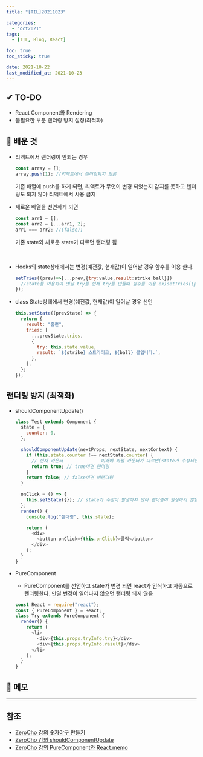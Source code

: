 ```yaml
---
title: "[TIL]20211023"

categories:
  - "oct2021"
tags:
  - [TIL, Blog, React]

toc: true
toc_sticky: true

date: 2021-10-22
last_modified_at: 2021-10-23
---
```


## ✔ TO-DO

- React Component와 Rendering
- 불필요한 부분 랜더링 방지 설정(최적화)

## 💾 배운 것

- 리액트에서 랜더링이 안되는 경우

  ```javascript
  const array = [];
  array.push(1); //리액트에서 랜더링되지 않음
  ```

  기존 배열에 push를 하게 되면, 리액트가 무엇이 변경 되었는지 감지를 못하고 렌더링도 되지 않아 리액트에서 사용 금지

- 새로운 배열을 선언하게 되면

  ```javascript
  const arr1 = [];
  const arr2 = [...arr1, 2];
  arr1 === arr2; //(false);
  ```

  기존 state와 새로운 state가 다르면 랜더링 됨

    <br />

- Hooks의 state상태에서는 변경(예전값, 현재값)이 일어날 경우 함수를 이용 한다.

  ```javascript
  setTries((prev)=>[...prev,{try:value,result:strike ball}])
    //state를 이용하여 옛날 try를 현재 try를 만들때 함수를 이용 ex)setTries((prev)=>[...prev],{try:value,result:strike ball})
  });
  ```

- class State상태에서 변경(예전값, 현재값)이 일어날 경우 선언
  ```javascript
  this.setState((prevState) => {
    return {
      result: "홈런",
      tries: [
        ...prevState.tries,
        {
          try: this.state.value,
          result: `${strike} 스트라이크, ${ball} 볼입니다.`,
        },
      ],
    };
  });
  ```

## 랜더링 방지 (최적화)

- shouldComponentUpdate()

  ```javascript
  class Test extends Component {
    state = {
      counter: 0,
    };

    shouldComponentUpdate(nextProps, nextState, nextContext) {
      if (this.state.counter !== nextState.counter) {
        // 현재 카운터              미래에 바뀔 카운터가 다르면(state가 수정되면)
        return true; // true이면 랜더링
      }
      return false; // false이면 비랜더링
    }

    onClick = () => {
      this.setState({}); // state가 수정이 발생하지 않아 랜더링이 발생하지 않음
    };
    render() {
      console.log("렌더링", this.state);

      return (
        <div>
          <button onClick={this.onClick}>클릭</button>
        </div>
      );
    }
  }
  ```

- PureComponent
  - PureComponent를 선언하고 state가 변경 되면 react가 인식하고 자동으로 랜더링한다. 만일 변경이 일어나지 않으면 랜더링 되지 않음
  ```javascript
  const React = require("react");
  const { PureComponent } = React;
  class Try extends PureComponent {
    render() {
      return (
        <li>
          <div>{this.props.tryInfo.try}</div>
          <div>{this.props.tryInfo.result}</div>
        </li>
      );
    }
  }
  ```

## 📝 메모

---

## 참조

- [ZeroCho 강의 숫자야구 만들기](https://www.youtube.com/watch?v=vvJVwekTbaw&list=PLcqDmjxt30RtqbStQqk-eYMK8N-1SYIFn&index=26)
- [ZeroCho 강의 shouldComponentUpdate](https://www.youtube.com/watch?v=dFbdTkgaLNs&list=PLcqDmjxt30RtqbStQqk-eYMK8N-1SYIFn&index=30)
- [ZeroCho 강의 PureComponent와 React.memo](https://www.youtube.com/watch?v=dFbdTkgaLNs&list=PLcqDmjxt30RtqbStQqk-eYMK8N-1SYIFn&index=31)
